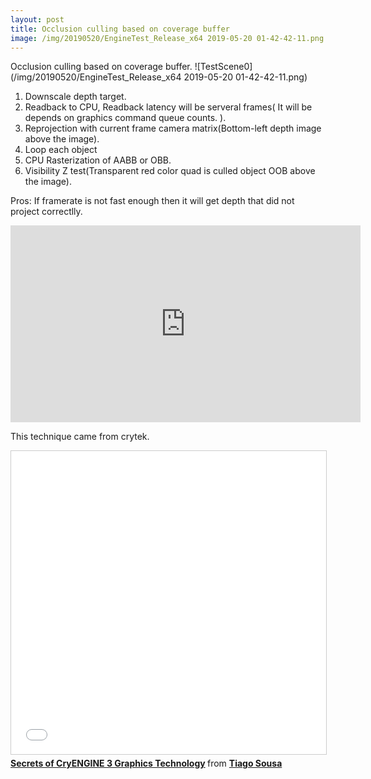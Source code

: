```yaml
---
layout: post
title: Occlusion culling based on coverage buffer
image: /img/20190520/EngineTest_Release_x64 2019-05-20 01-42-42-11.png
---
```

Occlusion culling based on coverage buffer.
![TestScene0](/img/20190520/EngineTest_Release_x64 2019-05-20 01-42-42-11.png)

1. Downscale depth target.
2. Readback to CPU, Readback latency will be serveral frames( It will be depends on graphics command queue counts. ). 
3. Reprojection with current frame camera matrix(Bottom-left depth image above the image).
4. Loop each object
1. CPU Rasterization of AABB or OBB.
2. Visibility Z test(Transparent red color quad is culled object OOB above the image).

Pros:
If framerate is not fast enough then it will get depth that did not project correctlly.
<iframe width="560" height="315" src="https://www.youtube.com/embed/gEyZmgq57i8" frameborder="0" allow="accelerometer; autoplay; encrypted-media; gyroscope; picture-in-picture" allowfullscreen></iframe>

This technique came from crytek. 
<iframe src="//www.slideshare.net/slideshow/embed_code/key/dHxTcN42kym1gV" width="595" height="485" frameborder="0" marginwidth="0" marginheight="0" scrolling="no" style="border:1px solid #CCC; border-width:1px; margin-bottom:5px; max-width: 100%;" allowfullscreen> </iframe> <div style="margin-bottom:5px"> <strong> <a href="//www.slideshare.net/TiagoAlexSousa/secrets-of-cryengine-3-graphics-technology" title="Secrets of CryENGINE 3 Graphics Technology" target="_blank">Secrets of CryENGINE 3 Graphics Technology</a> </strong> from <strong><a href="https://www.slideshare.net/TiagoAlexSousa" target="_blank">Tiago Sousa</a></strong> </div>





